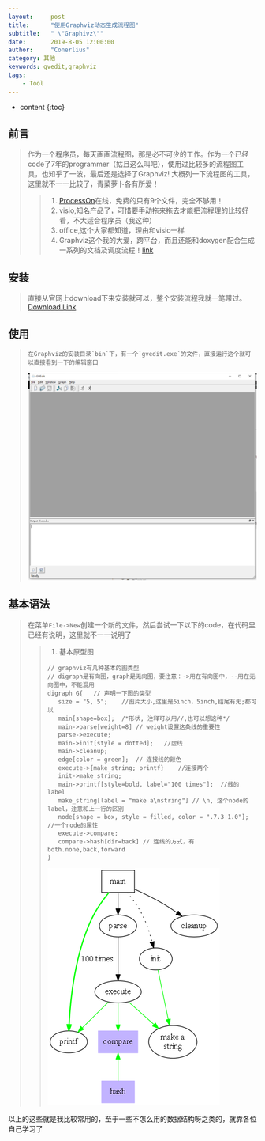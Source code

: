 ```yaml
---
layout:     post
title:      "使用Graphviz动态生成流程图"
subtitle:   " \"Graphivz\""
date:       2019-8-05 12:00:00
author:     "Conerlius"
category: 其他
keywords: gvedit,graphviz
tags:
    - Tool
---
```

* content
{:toc}

## 前言
> 作为一个程序员，每天画画流程图，那是必不可少的工作。作为一个已经code了7年的programmer（姑且这么叫吧），使用过比较多的流程图工具，也知乎了一波，最后还是选择了Graphviz!
> 大概列一下流程图的工具，这里就不一一比较了，青菜萝卜各有所爱！
>> 1. [ProcessOn](http://ProcessOn.com)在线，免费的只有9个文件，完全不够用！
>> 2. visio,知名产品了，可惜要手动拖来拖去才能把流程理的比较好看，不大适合程序员（我这种）
>> 3. office,这个大家都知道，理由和visio一样
>> 4. Graphviz这个我的大爱，跨平台，而且还能和doxygen配合生成一系列的文档及调度流程！[link](https://conerlius.github.io/2019/07/31/%E8%87%AA%E5%8A%A8%E7%94%9F%E6%88%90C-%E7%9A%84%E5%87%BD%E6%95%B0%E8%B0%83%E7%94%A8%E6%B5%81%E7%A8%8B%E5%9B%BE/)

## 安装
> 直接从官网上download下来安装就可以，整个安装流程我就一笔带过。[Download Link](http://www.graphviz.org/)

## 使用
> ```
> 在Graphviz的安装目录`bin`下，有一个`gvedit.exe`的文件，直接运行这个就可以直接看到一下的编辑窗口
> ```
> ![](/images/graphviz_ui.png)

## 基本语法
> 在菜单`File->New`创建一个新的文件，然后尝试一下以下的code，在代码里已经有说明，这里就不一一说明了
>> 1. 基本原型图
>> ```
>> // graphviz有几种基本的图类型
>> // digraph是有向图，graph是无向图，要注意：->用在有向图中，--用在无向图中，不能混用
>> digraph G{	// 声明一下图的类型
>>    size = "5, 5";	//图片大小,这里是5inch，5inch,结尾有无;都可以
>>    main[shape=box];	/*形状, 注释可以用//,也可以想这种*/
>>    main->parse[weight=8]	// weight设置这条线的重要性
>>    parse->execute;
>>    main->init[style = dotted];	//虚线
>>    main->cleanup;
>>    edge[color = green]; 	// 连接线的颜色
>>    execute->{make_string; printf}	//连接两个
>>    init->make_string;
>>    main->printf[style=bold, label="100 times"];	//线的 label
>>    make_string[label = "make a\nstring"]	// \n, 这个node的label，注意和上一行的区别
>>    node[shape = box, style = filled, color = ".7.3 1.0"];	//一个node的属性
>>    execute->compare;
>>    compare->hash[dir=back] // 连线的方式，有both.none,back,forward
>> }
>> ```
>> ![](/images/graph1.png)

以上的这些就是我比较常用的，至于一些不怎么用的数据结构呀之类的，就靠各位自己学习了